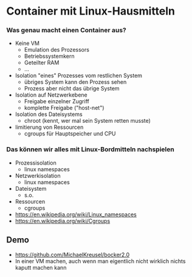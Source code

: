 # Container mit Linux-Hausmitteln

### Was genau macht einen Container aus?
- Keine VM
  - Emulation des Prozessors
  - Betriebssystemkern
  - Geteilter RAM
  - ...
- Isolation "eines" Prozesses vom restlichen System
  - übriges System kann den Prozess sehen
  - Prozess aber nicht das übrige System
- Isolation auf Netzwerkebene
  - Freigabe einzelner Zugriff
  - komplette Freigabe ("host-net")
- Isolation des Dateisystems
  - chroot (kennt, wer mal sein System retten musste)
- limitierung von Ressourcen
  - cgroups für Hauptspeicher und CPU
    
### Das können wir alles mit Linux-Bordmitteln nachspielen
- Prozessisolation
  - linux namespaces
- Netzwerkisolation
  - linux namespaces
- Dateisystem 
  - s.o.
- Ressourcen
  - cgroups
- https://en.wikipedia.org/wiki/Linux_namespaces
- https://en.wikipedia.org/wiki/Cgroups

    
## Demo
- https://github.com/MichaelKreusel/bocker2.0
- In einer VM machen, auch wenn man eigentlich nicht wirklich nichts kaputt machen kann
